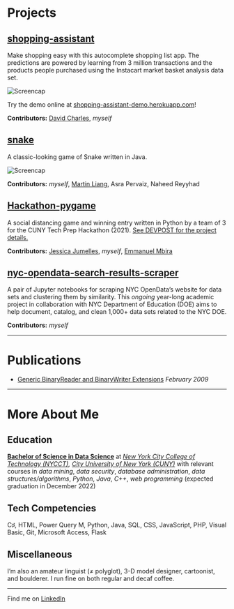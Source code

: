 # Projects

## [shopping-assistant](https://github.com/LiKenun/shopping-assistant)

Make shopping easy with this autocomplete shopping list app. The predictions are powered by learning from 3 million transactions and the products people purchased using the Instacart market basket analysis data set.

![Screencap](https://user-images.githubusercontent.com/65802312/147989178-c2023e91-4bae-4658-b187-2e95c9358539.gif)

Try the demo online at [shopping-assistant-demo.herokuapp.com](https://shopping-assistant-demo.herokuapp.com/)!

**Contributors:** [David Charles](https://github.com/DCharles01), *myself*

## [snake](https://github.com/LiKenun/snake)

A classic-looking game of Snake written in Java.

![Screencap](https://user-images.githubusercontent.com/65802312/147987311-21a837a0-d6cc-4229-8917-09dcdbad0d08.gif)

**Contributors:** *myself*, [Martin Liang](https://github.com/MartyLardy), Asra Pervaiz, Naheed Reyyhad

## [Hackathon-pygame](https://github.com/jessicajumelles/Hackathon-pygame)

A social distancing game and winning entry written in Python by a team of 3 for the CUNY Tech Prep Hackathon (2021). [See DEVPOST for the project details.](https://devpost.com/software/the-fight-against-covid)

**Contributors:** [Jessica Jumelles](https://github.com/jessicajumelles), *myself*, [Emmanuel Mbira](https://github.com/mbiraemmanuel)

## [nyc-opendata-search-results-scraper](https://github.com/LiKenun/nyc-opendata-search-results-scraper)

A pair of Jupyter notebooks for scraping NYC OpenData’s website for data sets and clustering them by similarity. This *ongoing* year-long academic project in collaboration with NYC Department of Education (DOE) aims to help document, catalog, and clean 1,000+ data sets related to the NYC DOE.

**Contributors:** *myself*

--------------------------------------------------------------------------------

# Publications

* [Generic BinaryReader and BinaryWriter Extensions](https://www.codeproject.com/Articles/33713/Generic-BinaryReader-and-BinaryWriter-Extensions) *February 2009*

--------------------------------------------------------------------------------

# More About Me

## Education

**[Bachelor of Science in Data Science](http://www.citytech.cuny.edu/computer-systems/data-science-bs.aspx)** at *[New York City College of Technology (NYCCT)](https://www.citytech.cuny.edu/), [City University of New York (CUNY)](https://www.cuny.edu/)* with relevant courses in *data mining*, *data security*, *database administration*, *data structures/algorithms*, *Python*, *Java*, *C++*, *web programming* (expected graduation in December 2022)

## Tech Competencies

C♯, HTML, Power Query M, Python, Java, SQL, CSS, JavaScript, PHP, Visual Basic, Git, Microsoft Access, Flask

## Miscellaneous

I’m also an amateur linguist (≠ polyglot), 3-D model designer, cartoonist, and boulderer. I run fine on both regular and decaf coffee.

--------------------------------------------------------------------------------

Find me on [LinkedIn](https://www.linkedin.com/in/LiKenun)
